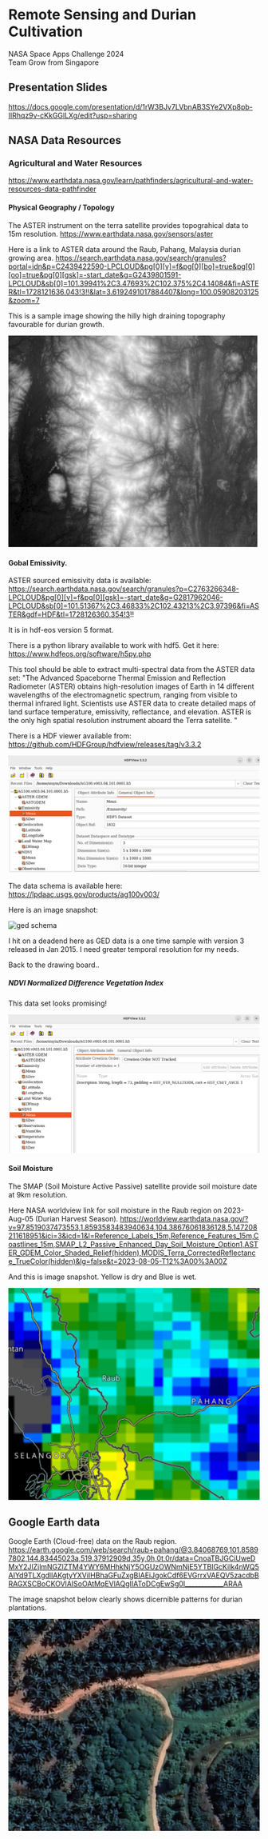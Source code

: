 # Remote Sensing and Durian Cultivation
NASA Space Apps Challenge 2024  
Team Grow from Singapore

## Presentation Slides
https://docs.google.com/presentation/d/1rW3BJv7LVbnAB3SYe2VXp8pb-IIRhqz9v-cKkGGlLXg/edit?usp=sharing

## NASA Data Resources

### Agricultural and Water Resources
https://www.earthdata.nasa.gov/learn/pathfinders/agricultural-and-water-resources-data-pathfinder

#### Physical Geography / Topology
The ASTER instrument on the terra satellite provides topograhical data to 15m resolution.
https://www.earthdata.nasa.gov/sensors/aster

Here is a link to ASTER data around the Raub, Pahang, Malaysia durian growing area.
https://search.earthdata.nasa.gov/search/granules?portal=idn&p=C2439422590-LPCLOUD&pg[0][v]=f&pg[0][bo]=true&pg[0][oo]=true&pg[0][gsk]=-start_date&g=G2439801591-LPCLOUD&sb[0]=101.39941%2C3.47693%2C102.375%2C4.14084&fi=ASTER&tl=1728121636.043!3!!&lat=3.6192491017884407&long=100.05908203125&zoom=7

This is a sample image showing the hilly high draining topography favourable for durian growth.

![Raub area Digital Elevation Model](/images/raub-dem.png)

#### Gobal Emissivity.
ASTER sourced emissivity data is available:
https://search.earthdata.nasa.gov/search/granules?p=C2763266348-LPCLOUD&pg[0][v]=f&pg[0][gsk]=-start_date&g=G2817962046-LPCLOUD&sb[0]=101.51367%2C3.46833%2C102.43213%2C3.97396&fi=ASTER&gdf=HDF&tl=1728126360.354!3!!

It is in hdf-eos version 5 format.

There is a python library available to work with hdf5. Get it here:
https://www.hdfeos.org/software/h5py.php

This tool should be able to extract multi-spectral data from the ASTER data set:
"The Advanced Spaceborne Thermal Emission and Reflection Radiometer (ASTER) obtains high-resolution images of Earth in 14 different wavelengths of the electromagnetic spectrum, ranging from visible to thermal infrared light. Scientists use ASTER data to create detailed maps of land surface temperature, emissivity, reflectance, and elevation. ASTER is the only high spatial resolution instrument aboard the Terra satellite. "

There is a HDF viewer available from:
https://github.com/HDFGroup/hdfview/releases/tag/v3.3.2

![global emissivity](/images/raub-ged.png)

The data schema is available here:
https://lpdaac.usgs.gov/products/ag100v003/

Here is an image snapshot:

![ged schema](/images/ged-schema.png)

I hit on a deadend here as GED data is a one time sample with version 3 released in Jan 2015.
I need greater temporal resolution for my needs.

Back to the drawing board..

##### NDVI Normalized Difference Vegetation Index
This data set looks promising!

![ndvi](/images/raub-ndvi.png)



#### Soil Moisture
The SMAP (Soil Moisture Active Passive) satellite provide soil moisture date at 9km resolution.

Here NASA worldview link for soil moisture in the Raub region on 2023-Aug-05 (Durian Harvest Season).
https://worldview.earthdata.nasa.gov/?v=97.8519037473553,1.8593583483940634,104.38676061836128,5.147208211618951&ici=3&icd=1&l=Reference_Labels_15m,Reference_Features_15m,Coastlines_15m,SMAP_L2_Passive_Enhanced_Day_Soil_Moisture_Option1,ASTER_GDEM_Color_Shaded_Relief(hidden),MODIS_Terra_CorrectedReflectance_TrueColor(hidden)&lg=false&t=2023-08-05-T12%3A00%3A00Z

And this is image snapshot.
Yellow is dry and Blue is wet.

![raub soil moisture snapshot](/images/raub-smap.png)

## Google Earth data

Google Earth (Cloud-free) data on the Raub region.
https://earth.google.com/web/search/raub+pahang/@3.84068769,101.85897802,144.83445023a,519.37912909d,35y,0h,0t,0r/data=CnoaTBJGCiUweDMxY2JlZjlmNGZlZTM4YWY6MHhkNjY5OGUzOWNmNjE5YTBlGcKiIk4nWQ5AIYd9TLXgdllAKgtyYXViIHBhaGFuZxgBIAEiJgokCdf6EVGrrxVAEQV5zacdbBRAGXSCBoCKOVlAISoOAtMqEVlAQgIIAToDCgEwSg0I____________ARAA

The image snapshot below clearly shows dicernible patterns for durian plantations.

![durian plantation snaphot](/images/raub-google-earth.png)

